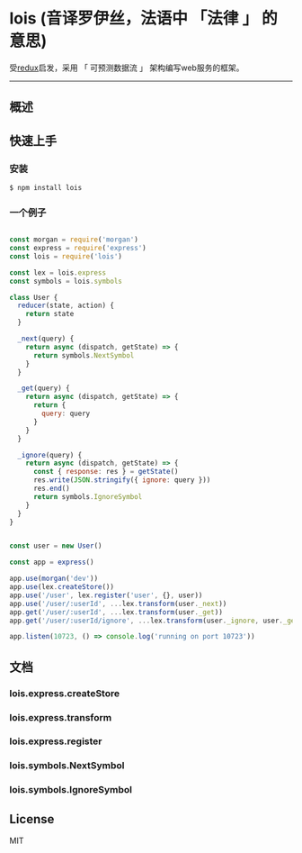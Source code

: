 # lois (音译罗伊丝，法语中 「法律 」 的意思)
受[redux](https://github.com/reactjs/redux)启发，采用 「 可预测数据流 」 架构编写web服务的框架。

---

## 概述



## 快速上手

### 安装

```bash
$ npm install lois
```

### 一个例子

```javascript

const morgan = require('morgan')
const express = require('express')
const lois = require('lois')

const lex = lois.express
const symbols = lois.symbols

class User {
  reducer(state, action) {
    return state
  }

  _next(query) {
    return async (dispatch, getState) => {
      return symbols.NextSymbol
    }
  }

  _get(query) {
    return async (dispatch, getState) => {
      return {
        query: query
      }
    }
  }

  _ignore(query) {
    return async (dispatch, getState) => {
      const { response: res } = getState()
      res.write(JSON.stringify({ ignore: query }))
      res.end()
      return symbols.IgnoreSymbol
    }
  }
}


const user = new User()

const app = express()

app.use(morgan('dev'))
app.use(lex.createStore())
app.use('/user', lex.register('user', {}, user))
app.use('/user/:userId', ...lex.transform(user._next))
app.get('/user/:userId', ...lex.transform(user._get))
app.get('/user/:userId/ignore', ...lex.transform(user._ignore, user._get))

app.listen(10723, () => console.log('running on port 10723'))

```


## 文档

### lois.express.createStore

### lois.express.transform

### lois.express.register

### lois.symbols.NextSymbol

### lois.symbols.IgnoreSymbol


## License

MIT
